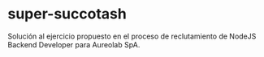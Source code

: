# super-succotash
Solución al ejercicio propuesto en el proceso de reclutamiento de NodeJS Backend Developer para Aureolab SpA.
